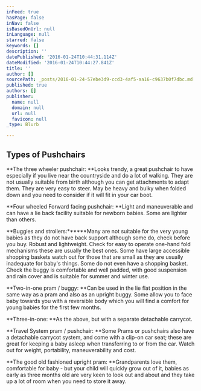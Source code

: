 ```yaml
---
inFeed: true
hasPage: false
inNav: false
isBasedOnUrl: null
inLanguage: null
starred: false
keywords: []
description: ''
datePublished: '2016-01-24T10:44:31.114Z'
dateModified: '2016-01-24T10:44:27.841Z'
title: ''
author: []
sourcePath: _posts/2016-01-24-57ebe3d9-ccd3-4af5-aa16-c9637b0f7dbc.md
published: true
authors: []
publisher:
  name: null
  domain: null
  url: null
  favicon: null
_type: Blurb

---
```

## Types of Pushchairs

**The three wheeler pushchair: **Looks trendy, a great pushchair to have especially if you live near the countryside and do a lot of walking. They are not usually suitable from birth although you can get attachments to adapt them. They are very easy to steer. May be heavy and bulky when folded down and you need to consider if it will fit in your car boot.

**Four wheeled Forward facing pushchair: **Light and maneuverable and can have a lie back facility suitable for newborn babies. Some are lighter than others.

**Buggies and strollers:******Many are not suitable for the very young babies as they do not have back support although some do, check before you buy. Robust and lightweight. Check for easy to operate one-hand fold mechanisms these are usually the best ones. Some have large accessible shopping baskets watch out for those that are small as they are usually inadequate for baby's things. Some do not even have a shopping basket. Check the buggy is comfortable and well padded, with good suspension and rain cover and is suitable for summer and winter use.

**Two-in-one pram / buggy: **Can be used in the lie flat position in the same way as a pram and also as an upright buggy. Some allow you to face baby towards you with a reversible body which you will find a comfort for young babies for the first few months.

**Three-in-one: **As the above, but with a separate detachable carrycot.

**Travel System pram / pushchair: **Some Prams or pushchairs also have a detachable carrycot system, and come with a clip-on car seat; these are great for keeping a baby asleep when transferring to or from the car. Watch out for weight, portability, maneuverability and cost.

**The good old fashioned upright pram: **Grandparents love them, comfortable for baby - but your child will quickly grow out of it, babies as early as three months old are very keen to look out and about and they take up a lot of room when you need to store it away.